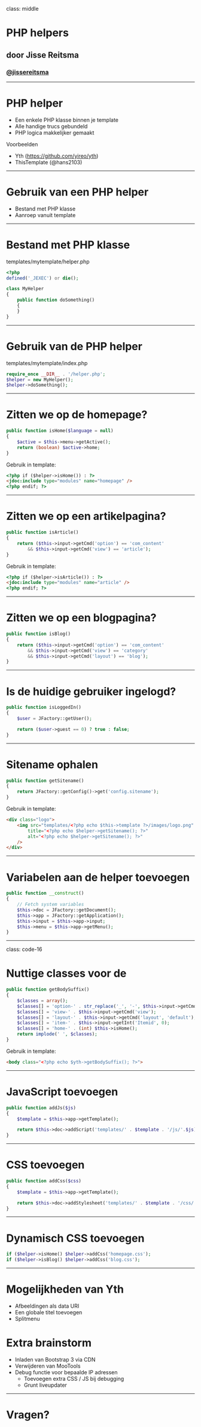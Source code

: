 class: middle
# PHP helpers
## door Jisse Reitsma
### <a href="http://twitter.com/jissereitsma">@jissereitsma</a>

---
# PHP helper
* Een enkele PHP klasse binnen je template
* Alle handige trucs gebundeld
* PHP logica makkelijker gemaakt

Voorbeelden
* Yth (https://github.com/yireo/yth)
* ThisTemplate (@hans2103)

---
# Gebruik van een PHP helper
* Bestand met PHP klasse
* Aanroep vanuit template

---
# Bestand met PHP klasse
templates/mytemplate/helper.php
```php
<?php
defined('_JEXEC') or die();

class MyHelper
{
    public function doSomething()
    {
    }
}
```

---
# Gebruik van de PHP helper
templates/mytemplate/index.php
```php
require_once __DIR__ . '/helper.php';
$helper = new MyHelper();
$helper->doSomething();
```

---
# Zitten we op de homepage?
```php
public function isHome($language = null)
{
    $active = $this->menu->getActive();
    return (boolean) $active->home;
}
```

Gebruik in template:
```html
<?php if ($helper->isHome()) : ?>
<jdoc:include type="modules" name="homepage" />
<?php endif; ?>
```

---
# Zitten we op een artikelpagina?
```php
public function isArticle()
{
    return ($this->input->getCmd('option') == 'com_content' 
        && $this->input->getCmd('view') == 'article');
}
```

Gebruik in template:
```html
<?php if ($helper->isArticle()) : ?>
<jdoc:include type="modules" name="article" />
<?php endif; ?>
```

---
# Zitten we op een blogpagina?
```php
public function isBlog()
{
    return ($this->input->getCmd('option') == 'com_content'
        && $this->input->getCmd('view') == 'category'
        && $this->input->getCmd('layout') == 'blog');
}
```

---
# Is de huidige gebruiker ingelogd?
```php
public function isLoggedIn()
{
    $user = JFactory::getUser();

    return ($user->guest == 0) ? true : false;
}
```

---
# Sitename ophalen
```php
public function getSitename()
{
    return JFactory::getConfig()->get('config.sitename');
}
```

Gebruik in template:
```html
<div class="logo">
    <img src="templates/<?php echo $this->template ?>/images/logo.png" 
        title="<?php echo $helper->getSitename(); ?>"
        alt="<?php echo $helper->getSitename(); ?>"
    />
</div>
```

---
# Variabelen aan de helper toevoegen
```php
public function __construct()
{
    // Fetch system variables
    $this->doc = JFactory::getDocument();
    $this->app = JFactory::getApplication();
    $this->input = $this->app->input;
    $this->menu = $this->app->getMenu();
}
```

---
class: code-16
# Nuttige classes voor de <body>
```php
public function getBodySuffix()
{
    $classes = array();
    $classes[] = 'option-' . str_replace('_', '-', $this->input->getCmd('option'));
    $classes[] = 'view-' . $this->input->getCmd('view');
    $classes[] = 'layout-' . $this->input->getCmd('layout', 'default');
    $classes[] = 'item-' . $this->input->getInt('Itemid', 0);
    $classes[] = 'home-' . (int) $this->isHome();
    return implode(' ', $classes);
}
```

Gebruik in template:
```html
<body class="<?php echo $yth->getBodySuffix(); ?>">
```

---
# JavaScript toevoegen
```php
public function addJs($js)
{
    $template = $this->app->getTemplate();

    return $this->doc->addScript('templates/' . $template . '/js/'.$js);
}
```

---
# CSS toevoegen
```php
public function addCss($css)
{
    $template = $this->app->getTemplate();

    return $this->doc->addStylesheet('templates/' . $template . '/css/'.$css);
}
```

---
# Dynamisch CSS toevoegen
```php
if ($helper->isHome() $helper->addCss('homepage.css');
if ($helper->isBlog() $helper->addCss('blog.css');
```

---
# Mogelijkheden van Yth
* Afbeeldingen als data URI
* Een globale titel toevoegen
* Splitmenu

# Extra brainstorm
* Inladen van Bootstrap 3 via CDN
* Verwijderen van MooTools
* Debug functie voor bepaalde IP adressen
    * Toevoegen extra CSS / JS bij debugging
    * Grunt liveupdater

---
# Vragen?
